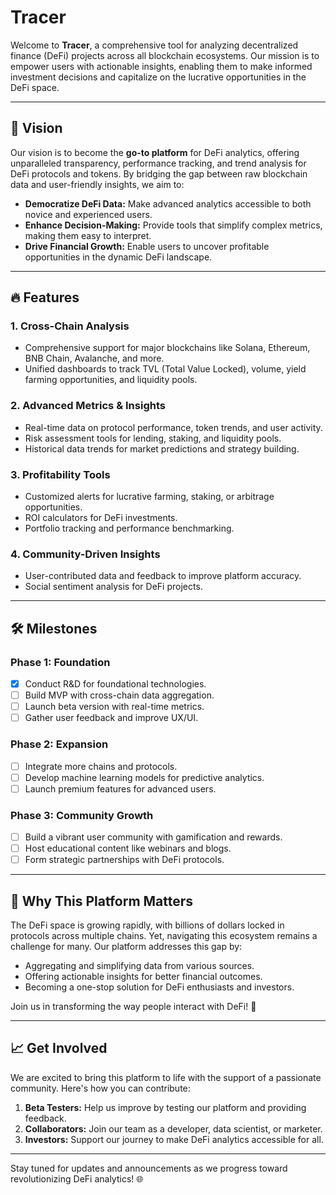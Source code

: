 # Tracer

Welcome to **Tracer**, a comprehensive tool for analyzing decentralized finance (DeFi) projects across all blockchain ecosystems. Our mission is to empower users with actionable insights, enabling them to make informed investment decisions and capitalize on the lucrative opportunities in the DeFi space.

---

## 🌟 Vision

Our vision is to become the **go-to platform** for DeFi analytics, offering unparalleled transparency, performance tracking, and trend analysis for DeFi protocols and tokens. By bridging the gap between raw blockchain data and user-friendly insights, we aim to:

- **Democratize DeFi Data:** Make advanced analytics accessible to both novice and experienced users.
- **Enhance Decision-Making:** Provide tools that simplify complex metrics, making them easy to interpret.
- **Drive Financial Growth:** Enable users to uncover profitable opportunities in the dynamic DeFi landscape.

---

## 🔥 Features

### 1. Cross-Chain Analysis
- Comprehensive support for major blockchains like Solana, Ethereum, BNB Chain, Avalanche, and more.
- Unified dashboards to track TVL (Total Value Locked), volume, yield farming opportunities, and liquidity pools.

### 2. Advanced Metrics & Insights
- Real-time data on protocol performance, token trends, and user activity.
- Risk assessment tools for lending, staking, and liquidity pools.
- Historical data trends for market predictions and strategy building.

### 3. Profitability Tools
- Customized alerts for lucrative farming, staking, or arbitrage opportunities.
- ROI calculators for DeFi investments.
- Portfolio tracking and performance benchmarking.

### 4. Community-Driven Insights
- User-contributed data and feedback to improve platform accuracy.
- Social sentiment analysis for DeFi projects.

---

## 🛠️ Milestones

### Phase 1: Foundation
- [x] Conduct R&D for foundational technologies.
- [ ] Build MVP with cross-chain data aggregation.
- [ ] Launch beta version with real-time metrics.
- [ ] Gather user feedback and improve UX/UI.

### Phase 2: Expansion
- [ ] Integrate more chains and protocols.
- [ ] Develop machine learning models for predictive analytics.
- [ ] Launch premium features for advanced users.

### Phase 3: Community Growth
- [ ] Build a vibrant user community with gamification and rewards.
- [ ] Host educational content like webinars and blogs.
- [ ] Form strategic partnerships with DeFi protocols.

---

## 🚀 Why This Platform Matters

The DeFi space is growing rapidly, with billions of dollars locked in protocols across multiple chains. Yet, navigating this ecosystem remains a challenge for many. Our platform addresses this gap by:

- Aggregating and simplifying data from various sources.
- Offering actionable insights for better financial outcomes.
- Becoming a one-stop solution for DeFi enthusiasts and investors.

Join us in transforming the way people interact with DeFi! 🚀

---

## 📈 Get Involved

We are excited to bring this platform to life with the support of a passionate community. Here's how you can contribute:

1. **Beta Testers:** Help us improve by testing our platform and providing feedback.
2. **Collaborators:** Join our team as a developer, data scientist, or marketer.
3. **Investors:** Support our journey to make DeFi analytics accessible for all.

---

Stay tuned for updates and announcements as we progress toward revolutionizing DeFi analytics! 🌐
